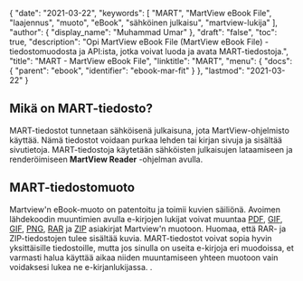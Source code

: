 {
  "date": "2021-03-22",
  "keywords": [
"MART",
"MartView eBook File",
"laajennus",
"muoto",
"eBook",
"sähköinen julkaisu",
"martview-lukija"
],
  "author": {
    "display_name": "Muhammad Umar"
},
  "draft": "false",
  "toc": true,
  "description": "Opi MartView eBook File (MartView eBook File) -tiedostomuodosta ja API:ista, jotka voivat luoda ja avata MART-tiedostoja.",
  "title": "MART - MartView eBook File",
  "linktitle": "MART",
  "menu": {
    "docs": {
      "parent": "ebook",
      "identifier": "ebook-mar-fit"
}
},
  "lastmod": "2021-03-22"
}

## Mikä on MART-tiedosto? ##

MART-tiedostot tunnetaan sähköisenä julkaisuna, jota MartView-ohjelmisto käyttää. Nämä tiedostot voidaan purkaa lehden tai kirjan sivuja ja sisältää sivutietoja. MART-tiedostoja käytetään sähköisten julkaisujen lataamiseen ja renderöimiseen **MartView Reader** -ohjelman avulla.

## MART-tiedostomuoto ##

Martview'n eBook-muoto on patentoitu ja toimii kuvien säiliönä. Avoimen lähdekoodin muuntimien avulla e-kirjojen lukijat voivat muuntaa [PDF](/pdf/), [GIF](/image/gif/), [GIF](/image/gif/), [PNG](/image/png/), [RAR](/compression/rar/) ja [ZIP](/compression/zip/) asiakirjat Martview'n muotoon. Huomaa, että RAR- ja ZIP-tiedostojen tulee sisältää kuvia. MART-tiedostot voivat sopia hyvin yksittäisille tiedostoille, mutta jos sinulla on useita e-kirjoja eri muodoissa, et varmasti halua käyttää aikaa niiden muuntamiseen yhteen muotoon vain voidaksesi lukea ne e-kirjanlukijassa. .

